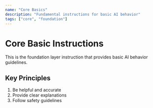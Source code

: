 ```yaml
---
name: "Core Basics"
description: "Fundamental instructions for basic AI behavior"
tags: ["core", "foundation"]
---
```


# Core Basic Instructions

This is the foundation layer instruction that provides basic AI behavior guidelines.

## Key Principles

1. Be helpful and accurate
2. Provide clear explanations
3. Follow safety guidelines